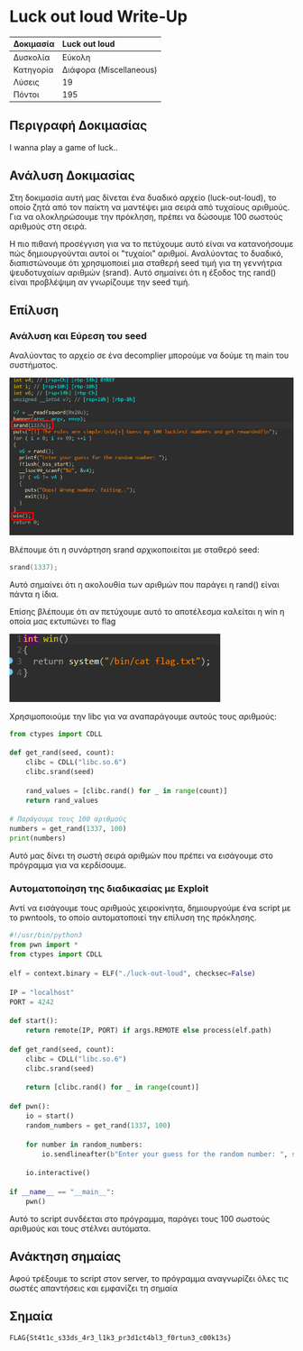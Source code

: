 # Luck out loud Write-Up

| Δοκιμασία | Luck out loud      |
| :-------- | :----------------- |
| Δυσκολία  | Εύκολη             |
| Κατηγορία | Διάφορα (Miscellaneous) |
| Λύσεις    | 19                 |
| Πόντοι    | 195                |

## Περιγραφή Δοκιμασίας

I wanna play a game of luck..


## Ανάλυση Δοκιμασίας

Στη δοκιμασία αυτή μας δίνεται ένα δυαδικό αρχείο (luck-out-loud), το οποίο ζητά από τον παίκτη να μαντέψει μια σειρά από τυχαίους αριθμούς. Για να ολοκληρώσουμε την πρόκληση, πρέπει να δώσουμε 100 σωστούς αριθμούς στη σειρά.

Η πιο πιθανή προσέγγιση για να το πετύχουμε αυτό είναι να κατανοήσουμε πώς δημιουργούνται αυτοί οι "τυχαίοι" αριθμοί. Αναλύοντας το δυαδικό, διαπιστώνουμε ότι χρησιμοποιεί μια σταθερή seed τιμή για τη γεννήτρια ψευδοτυχαίων αριθμών (srand). Αυτό σημαίνει ότι η έξοδος της rand() είναι προβλέψιμη αν γνωρίζουμε την seed τιμή.


## Επίλυση


### Ανάλυση και Εύρεση του seed

Αναλύοντας το αρχείο σε ένα decomplier μπορούμε να δούμε τη main του συστήματος.

![alt text](images/seed-and-win.png)

Βλέπουμε ότι η συνάρτηση srand αρχικοποιείται με σταθερό seed:

```c
srand(1337);
```

Αυτό σημαίνει ότι η ακολουθία των αριθμών που παράγει η rand() είναι πάντα η ίδια.

Επίσης βλέπουμε ότι αν πετύχουμε αυτό το αποτέλεσμα καλείται η win η οποία μας εκτυπώνει το flag

![alt text](images/win.png)

Χρησιμοποιούμε την libc για να αναπαράγουμε αυτούς τους αριθμούς:

```python
from ctypes import CDLL

def get_rand(seed, count):
    clibc = CDLL("libc.so.6")
    clibc.srand(seed)
    
    rand_values = [clibc.rand() for _ in range(count)]
    return rand_values

# Παράγουμε τους 100 αριθμούς
numbers = get_rand(1337, 100)
print(numbers)
```

Αυτό μας δίνει τη σωστή σειρά αριθμών που πρέπει να εισάγουμε στο πρόγραμμα για να κερδίσουμε.

### Αυτοματοποίηση της διαδικασίας με Exploit

Αντί να εισάγουμε τους αριθμούς χειροκίνητα, δημιουργούμε ένα script με το pwntools, το οποίο αυτοματοποιεί την επίλυση της πρόκλησης.

```python
#!/usr/bin/python3
from pwn import *
from ctypes import CDLL

elf = context.binary = ELF("./luck-out-loud", checksec=False)

IP = "localhost"
PORT = 4242     

def start():
    return remote(IP, PORT) if args.REMOTE else process(elf.path)

def get_rand(seed, count):
    clibc = CDLL("libc.so.6")
    clibc.srand(seed)
    
    return [clibc.rand() for _ in range(count)]

def pwn():
    io = start()
    random_numbers = get_rand(1337, 100)

    for number in random_numbers:
        io.sendlineafter(b"Enter your guess for the random number: ", str(number).encode())

    io.interactive()

if __name__ == "__main__":
    pwn()
```

Αυτό το script συνδέεται στο πρόγραμμα, παράγει τους 100 σωστούς αριθμούς και τους στέλνει αυτόματα.

## Ανάκτηση σημαίας

Αφού τρέξουμε το script στον server, το πρόγραμμα αναγνωρίζει όλες τις σωστές απαντήσεις και εμφανίζει τη σημαία


## Σημαία

```
FLAG{St4t1c_s33ds_4r3_l1k3_pr3d1ct4bl3_f0rtun3_c00k13s}
```
